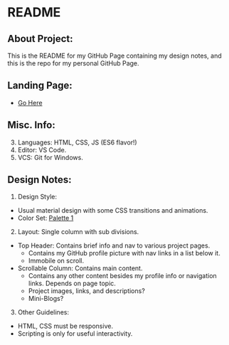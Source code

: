 # README

## About Project:
This is the README for my GitHub Page containing my design notes, and this is the repo for my personal GitHub Page.

## Landing Page:
 - [Go Here](https://drkwitht.github.io/index.html)

## Misc. Info:
 3. Languages: HTML, CSS, JS (ES6 flavor!)
 1. Editor: VS Code.
 2. VCS: Git for Windows.

## Design Notes:
  1. Design Style:
   - Usual material design with some CSS transitions and animations.
   - Color Set: [Palette 1](https://colorpalettes.net/color-palette-4281/)
  2. Layout: Single column with sub divisions.
   - Top Header: Contains brief info and nav to various project pages.
      - Contains my GitHub profile picture with nav links in a list below it.
      - Immobile on scroll.
   - Scrollable Column: Contains main content.
      - Contains any other content besides my profile info or navigation links. Depends on page topic.
      - Project images, links, and descriptions?
      - Mini-Blogs?
  3. Other Guidelines:
   - HTML, CSS must be responsive.
   - Scripting is only for useful interactivity.
